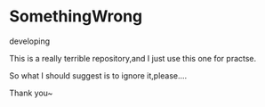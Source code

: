 # SomethingWrong
developing

This is a really terrible repository,and I just use this one for practse.

So what I should suggest is to ignore it,please....

Thank you~
